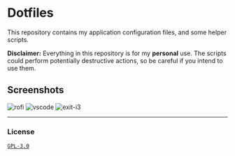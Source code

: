 # Dotfiles

This repository contains my application configuration files, and some helper scripts.

**Disclaimer:** Everything in this repository is for my **personal** use. The scripts could perform
potentially destructive actions, so be careful if you intend to use them.

## Screenshots

![rofi](https://i.imgur.com/PCOuKR2.png)
![vscode](https://i.imgur.com/H9QAETv.png)
![exit-i3](https://i.imgur.com/lntX40H.png)

---

### License

[`GPL-3.0`](./LICENSE)

